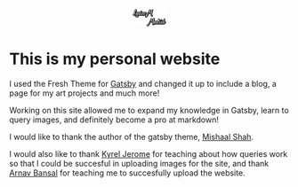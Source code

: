 <div align="center"  style="margin-bottom:30px">
    <img src="src/images/My_name.png" alt="Fresh Logo" width='60'/>
</div>

# This is my personal website
I used the Fresh Theme for [Gatsby](https://github.com/mishal23/gatsby-starter-fresh) and changed it up to include a blog, a page for my art projects and much more!

Working on this site allowed me to expand my knowledge in Gatsby, learn to query images, and definitely become a pro at markdown!

I would like to thank the author of the gatsby theme, [Mishaal Shah](https://github.com/mishal23).

I would also like to thank [Kyrel Jerome](https://github.com/KyrelJerome) for teaching about how queries work so that I could be succesful in uploading images for the site, and thank [Arnav Bansal](https://github.com/lunaroyster) for teaching me to succesfully upload the website.
